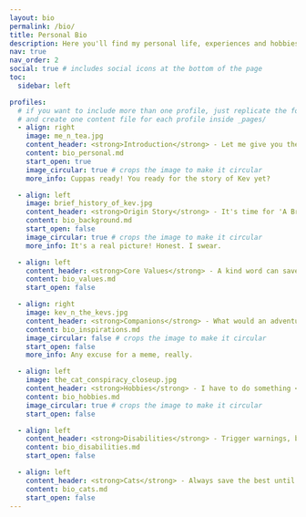 ```yaml
---
layout: bio
permalink: /bio/
title: Personal Bio
description: Here you'll find my personal life, experiences and hobbies. It's mostly guff, but a journey travelled is a story waiting to be told. <br />Also, it has cat pictures!
nav: true
nav_order: 2
social: true # includes social icons at the bottom of the page
toc:
  sidebar: left

profiles:
  # if you want to include more than one profile, just replicate the following block
  # and create one content file for each profile inside _pages/
  - align: right
    image: me_n_tea.jpg
    content_header: <strong>Introduction</strong> - Let me give you the overview while I get you a cuppa!
    content: bio_personal.md
    start_open: true
    image_circular: true # crops the image to make it circular
    more_info: Cuppas ready! You ready for the story of Kev yet?

  - align: left
    image: brief_history_of_kev.jpg
    content_header: <strong>Origin Story</strong> - It's time for 'A Brief History of Kev'! *<em>jazz hands</em>*
    content: bio_background.md
    start_open: false
    image_circular: true # crops the image to make it circular
    more_info: It's a real picture! Honest. I swear.

  - align: left
    content_header: <strong>Core Values</strong> - A kind word can save a life.
    content: bio_values.md
    start_open: false

  - align: right
    image: kev_n_the_kevs.jpg
    content_header: <strong>Companions</strong> - What would an adventure be without a party?
    content: bio_inspirations.md
    image_circular: false # crops the image to make it circular
    start_open: false
    more_info: Any excuse for a meme, really.

  - align: left
    image: the_cat_conspiracy_closeup.jpg
    content_header: <strong>Hobbies</strong> - I have to do something <em>other</em> than work, you know! Yes, <em>besides</em> sleeping...
    content: bio_hobbies.md
    image_circular: true # crops the image to make it circular
    start_open: false

  - align: left
    content_header: <strong>Disabilities</strong> - Trigger warnings, but helpline numbers inside.
    content: bio_disabilities.md
    start_open: false

  - align: left
    content_header: <strong>Cats</strong> - Always save the best until last!
    content: bio_cats.md
    start_open: false
---
```


